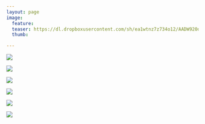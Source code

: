 ```yaml
---
layout: page
image:
  feature:
  teaser: https://dl.dropboxusercontent.com/sh/ea1wtnz7z734o12/AADW920dNX0i9w_IBITABPa9a/abstraktit-muut/1/DS45523-245px.jpg
  thumb:

---
```


[![](https://dl.dropboxusercontent.com/sh/ea1wtnz7z734o12/AAA_qsfYgojiEs23XwneX73Xa/abstraktit-muut/1/DS45525-800px.jpg)](https://dl.dropboxusercontent.com/sh/ea1wtnz7z734o12/AAAQE-OLtuwgeW3GoMO71Yc3a/abstraktit-muut/1/DS45525.jpg)

[![](https://dl.dropboxusercontent.com/sh/ea1wtnz7z734o12/AAAax0Dm4uykWbGG6vLHVUjYa/abstraktit-muut/1/DS45527-800px.jpg)](https://dl.dropboxusercontent.com/sh/ea1wtnz7z734o12/AABcYivHfJ5kHtvudzufuu2ha/abstraktit-muut/1/DS45527.jpg)

[![](https://dl.dropboxusercontent.com/sh/ea1wtnz7z734o12/AADq-1Kh8OvAq8B4VmTt7NjLa/abstraktit-muut/1/DS45530-800px.jpg)](https://dl.dropboxusercontent.com/sh/ea1wtnz7z734o12/AAAQXeuHbe4rZAwtbZsIaTnFa/abstraktit-muut/1/DS45530.jpg)

[![](https://dl.dropboxusercontent.com/sh/ea1wtnz7z734o12/AABvTxAm2TfTNVThMSkVCyPea/abstraktit-muut/1/DS27447-800px.jpg)](https://dl.dropboxusercontent.com/sh/ea1wtnz7z734o12/AACoNVY1-SHwuLxEcB6Mv33Ea/abstraktit-muut/1/DS27447.jpg)

[![](https://dl.dropboxusercontent.com/sh/ea1wtnz7z734o12/AAAMldbqvmuptOEfRWNiFXKXa/abstraktit-muut/1/DS45524-800px.jpg)](https://dl.dropboxusercontent.com/sh/ea1wtnz7z734o12/AABwPz0y2cnzTsH_Mx0wv5n2a/abstraktit-muut/1/DS45524.jpg)

[![](https://dl.dropboxusercontent.com/sh/ea1wtnz7z734o12/AAAhNsFVzRhZYIRy7L11BFPla/abstraktit-muut/1/DS45523-800px.jpg)](https://dl.dropboxusercontent.com/sh/ea1wtnz7z734o12/AAA7mWUgaktZz2L8cNfz6jMaa/abstraktit-muut/1/DS45523.jpg)
